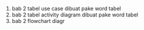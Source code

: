 1. bab 2 tabel use case dibuat pake word tabel
2. bab 2 tabel activity diagram dibuat pake word tabel
3. bab 2 flowchart diagr